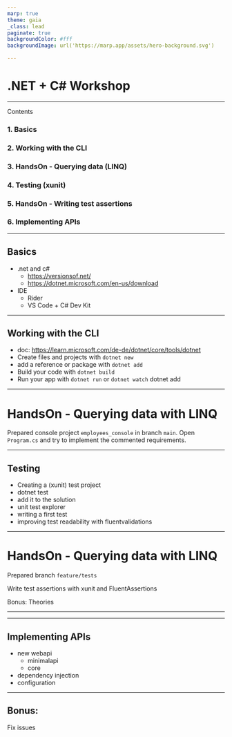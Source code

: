 ```yaml
---
marp: true
theme: gaia
_class: lead
paginate: true
backgroundColor: #fff
backgroundImage: url('https://marp.app/assets/hero-background.svg')

---
```


# .NET + C# Workshop
---

Contents
### 1. Basics
### 2. Working with the CLI
### 3. HandsOn - Querying data (LINQ)
### 4. Testing (xunit)
### 5. HandsOn - Writing test assertions
### 6. Implementing APIs

--- 

## Basics 

- .net and c#
    - https://versionsof.net/
    - https://dotnet.microsoft.com/en-us/download
- IDE
    - Rider
    - VS Code + C# Dev Kit

--- 

## Working with the CLI

- doc: https://learn.microsoft.com/de-de/dotnet/core/tools/dotnet
- Create files and projects with ``dotnet new``
- add a reference or package with ``dotnet add``
- Build your code with ``dotnet build``
- Run your app with ``dotnet run`` or ``dotnet watch``
dotnet add


---
# HandsOn - Querying data with LINQ

Prepared console project ``employees_console`` in branch ``main``.
Open ``Program.cs`` and try to implement the commented requirements.

--- 

## Testing

- Creating a (xunit) test project
- dotnet test
- add it to the solution
- unit test explorer
- writing a first test
- improving test readability  with fluentvalidations

---
# HandsOn - Querying data with LINQ

Prepared branch ``feature/tests``

Write test assertions with xunit and FluentAssertions

Bonus: Theories

--- 

--- 

## Implementing APIs

- new webapi
    - minimalapi
    - core
- dependency injection
- configuration

--- 

## Bonus:

Fix issues
